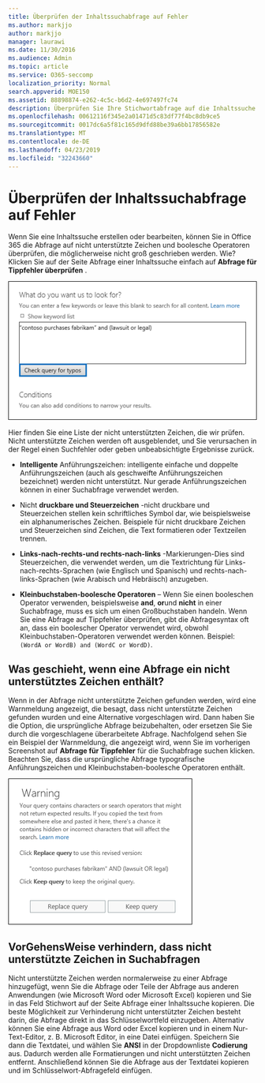 ```yaml
---
title: Überprüfen der Inhaltssuchabfrage auf Fehler
ms.author: markjjo
author: markjjo
manager: laurawi
ms.date: 11/30/2016
ms.audience: Admin
ms.topic: article
ms.service: O365-seccomp
localization_priority: Normal
search.appverid: MOE150
ms.assetid: 88898874-e262-4c5c-b6d2-4e697497fc74
description: Überprüfen Sie Ihre Stichwortabfrage auf die Inhaltssuche nach Fehlern und Tippfehler, wie nicht unterstützte Zeichen und klein geschriebene boolesche Operatoren, bevor Sie die Suche ausführen. Wenn ein Fehler auftritt, wird eine überarbeitete Abfrage vorgeschlagen.
ms.openlocfilehash: 00612116f345e2a01471d5c83df77f4bc8db9ce5
ms.sourcegitcommit: 0017dc6a5f81c165d9dfd88be39a6bb17856582e
ms.translationtype: MT
ms.contentlocale: de-DE
ms.lasthandoff: 04/23/2019
ms.locfileid: "32243660"
---
```

# <a name="check-your-content-search-query-for-errors"></a>Überprüfen der Inhaltssuchabfrage auf Fehler

Wenn Sie eine Inhaltssuche erstellen oder bearbeiten, können Sie in Office 365 die Abfrage auf nicht unterstützte Zeichen und boolesche Operatoren überprüfen, die möglicherweise nicht groß geschrieben werden. Wie? Klicken Sie auf der Seite Abfrage einer Inhaltssuche einfach auf **Abfrage für Tippfehler überprüfen** . 
  
![Klicken Sie auf "Abfrage für Rechtschreibfehler überprüfen", um die Suchabfrage nach nicht unterstützten Zeichen zu überprüfen.](media/e5314306-cfb2-481d-9b5c-13ce658156e7.png)
  
Hier finden Sie eine Liste der nicht unterstützten Zeichen, die wir prüfen. Nicht unterstützte Zeichen werden oft ausgeblendet, und Sie verursachen in der Regel einen Suchfehler oder geben unbeabsichtigte Ergebnisse zurück.
  
- **Intelligente** Anführungszeichen: intelligente einfache und doppelte Anführungszeichen (auch als geschweifte Anführungszeichen bezeichnet) werden nicht unterstützt. Nur gerade Anführungszeichen können in einer Suchabfrage verwendet werden. 
    
- Nicht **druckbare und Steuerzeichen** -nicht druckbare und Steuerzeichen stellen kein schriftliches Symbol dar, wie beispielsweise ein alphanumerisches Zeichen. Beispiele für nicht druckbare Zeichen und Steuerzeichen sind Zeichen, die Text formatieren oder Textzeilen trennen. 
    
- **Links-nach-rechts-und rechts-nach-links** -Markierungen-Dies sind Steuerzeichen, die verwendet werden, um die Textrichtung für Links-nach-rechts-Sprachen (wie Englisch und Spanisch) und rechts-nach-links-Sprachen (wie Arabisch und Hebräisch) anzugeben.
    
- **Kleinbuchstaben-boolesche Operatoren** – Wenn Sie einen booleschen Operator verwenden, beispielsweise **and**, **or**und **nicht** in einer Suchabfrage, muss es sich um einen Großbuchstaben handeln. Wenn Sie eine Abfrage auf Tippfehler überprüfen, gibt die Abfragesyntax oft an, dass ein boolescher Operator verwendet wird, obwohl Kleinbuchstaben-Operatoren verwendet werden können. Beispiel: `(WordA or WordB) and (WordC or WordD)`.
    
## <a name="what-happens-if-a-query-has-an-unsupported-character"></a>Was geschieht, wenn eine Abfrage ein nicht unterstütztes Zeichen enthält?

Wenn in der Abfrage nicht unterstützte Zeichen gefunden werden, wird eine Warnmeldung angezeigt, die besagt, dass nicht unterstützte Zeichen gefunden wurden und eine Alternative vorgeschlagen wird. Dann haben Sie die Option, die ursprüngliche Abfrage beizubehalten, oder ersetzen Sie Sie durch die vorgeschlagene überarbeitete Abfrage. Nachfolgend sehen Sie ein Beispiel der Warnmeldung, die angezeigt wird, wenn Sie im vorherigen Screenshot auf **Abfrage für Tippfehler** für die Suchabfrage suchen klicken. Beachten Sie, dass die ursprüngliche Abfrage typografische Anführungszeichen und Kleinbuchstaben-boolesche Operatoren enthält. 
  
![Eine Warnmeldung wird mit einer vorgeschlagenen Überarbeitung für Ihre Abfrage angezeigt](media/23214b30-8e52-412c-bd80-63fb1b3ed52d.png)
  
## <a name="how-to-prevent-unsupported-characters-in-your-search-queries"></a>VorGehensWeise verhindern, dass nicht unterstützte Zeichen in Suchabfragen

Nicht unterstützte Zeichen werden normalerweise zu einer Abfrage hinzugefügt, wenn Sie die Abfrage oder Teile der Abfrage aus anderen Anwendungen (wie Microsoft Word oder Microsoft Excel) kopieren und Sie in das Feld Stichwort auf der Seite Abfrage einer Inhaltssuche kopieren. Die beste Möglichkeit zur Verhinderung nicht unterstützter Zeichen besteht darin, die Abfrage direkt in das Schlüsselwortfeld einzugeben. Alternativ können Sie eine Abfrage aus Word oder Excel kopieren und in einem Nur-Text-Editor, z. B. Microsoft Editor, in eine Datei einfügen. Speichern Sie dann die Textdatei, und wählen Sie **ANSI** in der Dropdownliste **Codierung** aus. Dadurch werden alle Formatierungen und nicht unterstützten Zeichen entfernt. Anschließend können Sie die Abfrage aus der Textdatei kopieren und im Schlüsselwort-Abfragefeld einfügen. 
